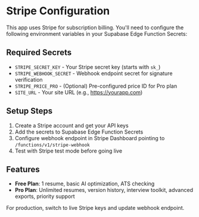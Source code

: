 # Stripe Configuration

This app uses Stripe for subscription billing. You'll need to configure the following environment variables in your Supabase Edge Function Secrets:

## Required Secrets
- `STRIPE_SECRET_KEY` - Your Stripe secret key (starts with `sk_`)
- `STRIPE_WEBHOOK_SECRET` - Webhook endpoint secret for signature verification
- `STRIPE_PRICE_PRO` - (Optional) Pre-configured price ID for Pro plan
- `SITE_URL` - Your site URL (e.g., https://yourapp.com)

## Setup Steps
1. Create a Stripe account and get your API keys
2. Add the secrets to Supabase Edge Function Secrets
3. Configure webhook endpoint in Stripe Dashboard pointing to `/functions/v1/stripe-webhook`
4. Test with Stripe test mode before going live

## Features
- **Free Plan**: 1 resume, basic AI optimization, ATS checking
- **Pro Plan**: Unlimited resumes, version history, interview toolkit, advanced exports, priority support

For production, switch to live Stripe keys and update webhook endpoint.